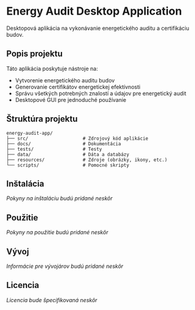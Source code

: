 # Energy Audit Desktop Application

Desktopová aplikácia na vykonávanie energetického auditu a certifikáciu budov.

## Popis projektu

Táto aplikácia poskytuje nástroje na:
- Vytvorenie energetického auditu budov
- Generovanie certifikátov energetickej efektívnosti
- Správu všetkých potrebných znalostí a údajov pre energetický audit
- Desktopové GUI pre jednoduché používanie

## Štruktúra projektu

```
energy-audit-app/
├── src/                    # Zdrojový kód aplikácie
├── docs/                   # Dokumentácia
├── tests/                  # Testy
├── data/                   # Dáta a databázy
├── resources/              # Zdroje (obrázky, ikony, etc.)
└── scripts/                # Pomocné skripty
```

## Inštalácia

*Pokyny na inštaláciu budú pridané neskôr*

## Použitie

*Pokyny na použitie budú pridané neskôr*

## Vývoj

*Informácie pre vývojárov budú pridané neskôr*

## Licencia

*Licencia bude špecifikovaná neskôr*